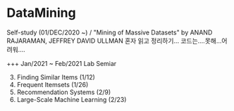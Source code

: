 # DataMining
Self-study (01/DEC/2020 ~) /
"Mining of Massive Datasets" by ANAND RAJARAMAN, JEFFREY DAVID ULLMAN
혼자 읽고 정리하기...
코드는....못해...어려워....


+++
Jan/2021 ~ Feb/2021 
Lab Semiar

03. Finding Similar Items (1/12)
06. Frequent Itemsets (1/26)
09. Recommendation Systems (2/9)
12. Large-Scale Machine Learning (2/23)


